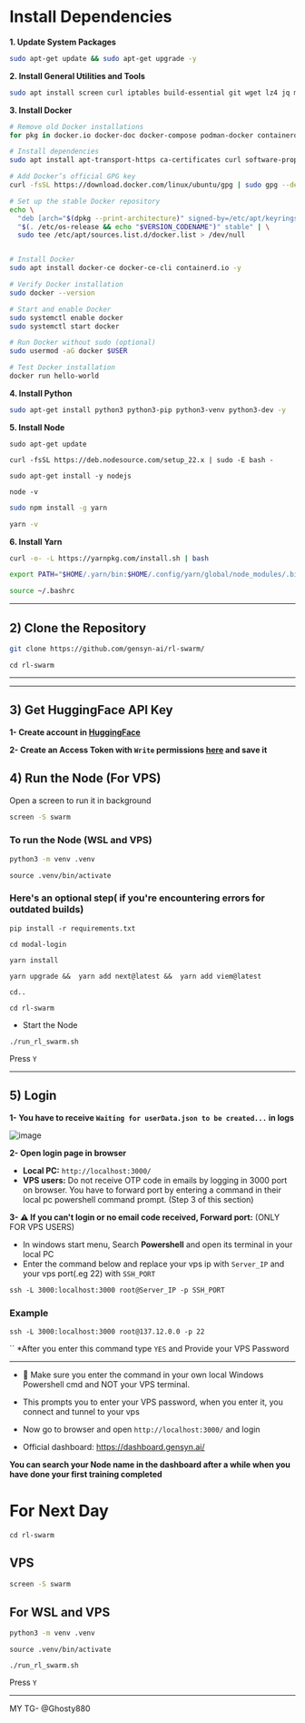 

# Install Dependencies

**1. Update System Packages**
```bash
sudo apt-get update && sudo apt-get upgrade -y
```
**2. Install General Utilities and Tools**
```bash
sudo apt install screen curl iptables build-essential git wget lz4 jq make gcc nano automake autoconf tmux htop nvme-cli libgbm1 pkg-config libssl-dev libleveldb-dev tar clang bsdmainutils ncdu unzip libleveldb-dev  -y
```

**3. Install Docker**
```bash
# Remove old Docker installations
for pkg in docker.io docker-doc docker-compose podman-docker containerd runc; do sudo apt-get remove $pkg; done

# Install dependencies
sudo apt install apt-transport-https ca-certificates curl software-properties-common -y

# Add Docker’s official GPG key
curl -fsSL https://download.docker.com/linux/ubuntu/gpg | sudo gpg --dearmor -o /usr/share/keyrings/docker-archive-keyring.gpg

# Set up the stable Docker repository
echo \
  "deb [arch="$(dpkg --print-architecture)" signed-by=/etc/apt/keyrings/docker.gpg] https://download.docker.com/linux/ubuntu \
  "$(. /etc/os-release && echo "$VERSION_CODENAME")" stable" | \
  sudo tee /etc/apt/sources.list.d/docker.list > /dev/null


# Install Docker
sudo apt install docker-ce docker-ce-cli containerd.io -y

# Verify Docker installation
sudo docker --version

# Start and enable Docker
sudo systemctl enable docker
sudo systemctl start docker

# Run Docker without sudo (optional)
sudo usermod -aG docker $USER

# Test Docker installation
docker run hello-world

```
**4. Install Python**
```bash
sudo apt-get install python3 python3-pip python3-venv python3-dev -y
```

**5. Install Node**
```
sudo apt-get update
```
```
curl -fsSL https://deb.nodesource.com/setup_22.x | sudo -E bash -
```
```
sudo apt-get install -y nodejs
```
```
node -v
```
```bash
sudo npm install -g yarn
```
```bash
yarn -v
```

**6. Install Yarn**
```bash
curl -o- -L https://yarnpkg.com/install.sh | bash
```
```bash
export PATH="$HOME/.yarn/bin:$HOME/.config/yarn/global/node_modules/.bin:$PATH"
```
```bash
source ~/.bashrc
```

---

## 2) Clone the Repository
```bash
git clone https://github.com/gensyn-ai/rl-swarm/
```
```
cd rl-swarm
```
---

---

## 3) Get HuggingFace API Key 
**1- Create account in [HuggingFace](https://huggingface.co/)**

**2- Create an Access Token with `Write` permissions [here](https://huggingface.co/settings/tokens) and save it**

## 4) Run the Node (For VPS)
Open a screen to run it in background
```bash
screen -S swarm
```
### To run the Node (WSL and VPS)
```bash
python3 -m venv .venv
```
```
source .venv/bin/activate
```
### Here's an optional step( if you're encountering errors for outdated builds)
```
pip install -r requirements.txt
```
```
cd modal-login
```
```
yarn install
```
```
yarn upgrade &&  yarn add next@latest &&  yarn add viem@latest
```
```
cd..
```
```
cd rl-swarm
```


* Start the Node
```
./run_rl_swarm.sh
```
Press `Y`

---

## 5) Login
**1- You have to receive `Waiting for userData.json to be created...` in logs**

![image](https://github.com/user-attachments/assets/140f7d32-844f-4cf0-aac4-a91e9a14c1aa)

**2- Open login page in browser**
* **Local PC:** `http://localhost:3000/`
* **VPS users:** Do not receive OTP code in emails by logging in 3000 port on browser. You have to forward port by entering a command in their local pc powershell command prompt. (Step 3 of this section)

**3- ⚠️ If you can't login or no email code received, Forward port:** (ONLY FOR VPS USERS)
* In windows start menu, Search **Powershell** and open its terminal in your local PC
* Enter the command below and replace your vps ip with `Server_IP` and your vps port(.eg 22) with `SSH_PORT`
```
ssh -L 3000:localhost:3000 root@Server_IP -p SSH_PORT
```
### Example
```
ssh -L 3000:localhost:3000 root@137.12.0.0 -p 22
```
``
    *After you enter this command type `YES` and Provide your VPS Password 
    
---
    
* 🔴 Make sure you enter the command in your own local Windows Powershell cmd and NOT your VPS terminal.
* This prompts you to enter your VPS password, when you enter it, you connect and tunnel to your vps
* Now go to browser and open `http://localhost:3000/` and login

* Official dashboard: https://dashboard.gensyn.ai/

**You can search your Node name in the dashboard after a while when you have done your first training completed**

# For Next Day 
```
cd rl-swarm
```

## VPS
```bash
screen -S swarm
```

## For WSL and VPS
```bash
python3 -m venv .venv
```
```
source .venv/bin/activate
```
```
./run_rl_swarm.sh
```
Press `Y`

---

MY TG- @Ghosty880
